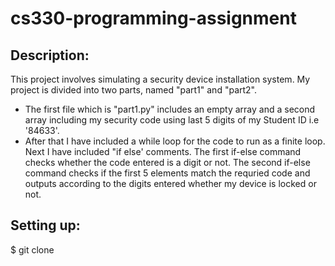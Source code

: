 # cs330-programming-assignment
## Description:
  This project involves simulating a security device installation system. My project is divided into two parts, named "part1" and "part2".
  
  - The first file which is "part1.py" includes an empty array and a second array including my security code using last 5 digits of my Student ID i.e '84633'.
  - After that I have included a while loop for the code to run as a finite loop. Next I have included "if else' comments. The first if-else command checks whether the code entered is a digit or not. The second if-else command checks if the first 5 elements match the requried code and outputs according to the digits entered whether my device is locked or not.


## Setting up:

$ git clone 
 
